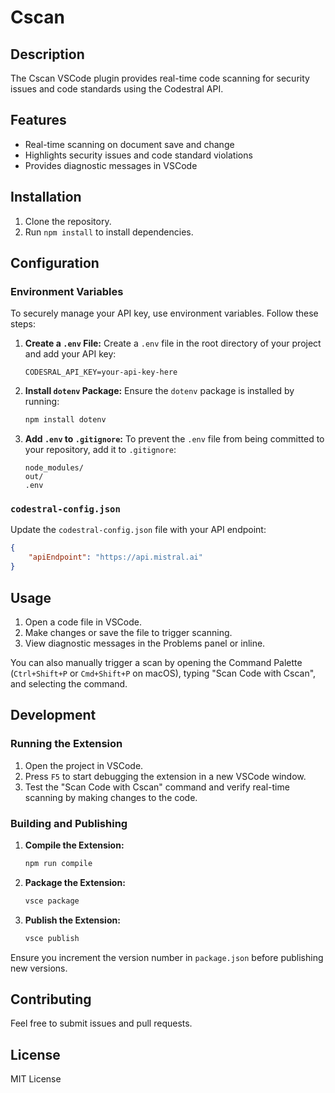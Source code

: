 
# Cscan

## Description

The Cscan VSCode plugin provides real-time code scanning for security issues and code standards using the Codestral API.

## Features

- Real-time scanning on document save and change
- Highlights security issues and code standard violations
- Provides diagnostic messages in VSCode

## Installation

1. Clone the repository.
2. Run `npm install` to install dependencies.

## Configuration

### Environment Variables

To securely manage your API key, use environment variables. Follow these steps:

1. **Create a `.env` File:**
   Create a `.env` file in the root directory of your project and add your API key:

   ```env
   CODESRAL_API_KEY=your-api-key-here
   ```

2. **Install `dotenv` Package:**
   Ensure the `dotenv` package is installed by running:

   ```sh
   npm install dotenv
   ```

3. **Add `.env` to `.gitignore`:**
   To prevent the `.env` file from being committed to your repository, add it to `.gitignore`:

   ```gitignore
   node_modules/
   out/
   .env
   ```

### `codestral-config.json`

Update the `codestral-config.json` file with your API endpoint:

```json
{
    "apiEndpoint": "https://api.mistral.ai"
}
```

## Usage

1. Open a code file in VSCode.
2. Make changes or save the file to trigger scanning.
3. View diagnostic messages in the Problems panel or inline.

You can also manually trigger a scan by opening the Command Palette (`Ctrl+Shift+P` or `Cmd+Shift+P` on macOS), typing "Scan Code with Cscan", and selecting the command.

## Development

### Running the Extension

1. Open the project in VSCode.
2. Press `F5` to start debugging the extension in a new VSCode window.
3. Test the "Scan Code with Cscan" command and verify real-time scanning by making changes to the code.

### Building and Publishing

1. **Compile the Extension:**
   ```sh
   npm run compile
   ```

2. **Package the Extension:**
   ```sh
   vsce package
   ```

3. **Publish the Extension:**
   ```sh
   vsce publish
   ```

Ensure you increment the version number in `package.json` before publishing new versions.

## Contributing

Feel free to submit issues and pull requests.

## License

MIT License
